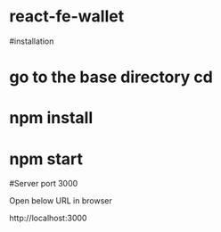 # react-fe-wallet

#installation

# go to the base directory cd <path>
# npm install
# npm start
  
 #Server port 3000
 
 Open below URL in browser
 
 http://localhost:3000
 
 
